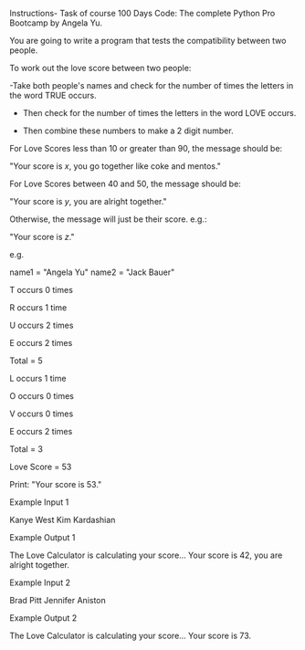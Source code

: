 Instructions- Task of course 100  Days Code: The complete Python Pro Bootcamp by Angela Yu. 


You are going to write a program that tests the compatibility between two people.

To work out the love score between two people:

   -Take both people's names and check for the number of times the letters in the word TRUE occurs.

  -  Then check for the number of times the letters in the word LOVE occurs.

   - Then combine these numbers to make a 2 digit number.

For Love Scores less than 10 or greater than 90, the message should be:

"Your score is *x*, you go together like coke and mentos."

For Love Scores between 40 and 50, the message should be:

"Your score is *y*, you are alright together."

Otherwise, the message will just be their score. e.g.:

"Your score is *z*."

e.g.

name1 = "Angela Yu"
name2 = "Jack Bauer"

T occurs 0 times

R occurs 1 time

U occurs 2 times

E occurs 2 times

Total = 5

L occurs 1 time

O occurs 0 times

V occurs 0 times

E occurs 2 times

Total = 3

Love Score = 53

Print: "Your score is 53."

Example Input 1

Kanye West
Kim Kardashian

Example Output 1

The Love Calculator is calculating your score...
Your score is 42, you are alright together.

Example Input 2

Brad Pitt
Jennifer Aniston

Example Output 2

The Love Calculator is calculating your score...
Your score is 73.
